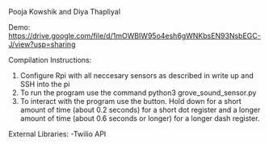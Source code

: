 Pooja Kowshik and Diya Thapliyal 

Demo: https://drive.google.com/file/d/1mOWBIW95o4esh6gWNKbsEN93NsbEGC-J/view?usp=sharing

Compilation Instructions:
1) Configure Rpi with all neccesary sensors as described in write up and SSH into the pi
2) To run the program use the command python3 grove_sound_sensor.py
3) To interact with the program use the button. Hold down for a short amount of time (about 0.2 seconds) for a short dot register and a longer amount of time (about 0.6 seconds or longer) for a longer dash register.

External Libraries:
-Twilio API
